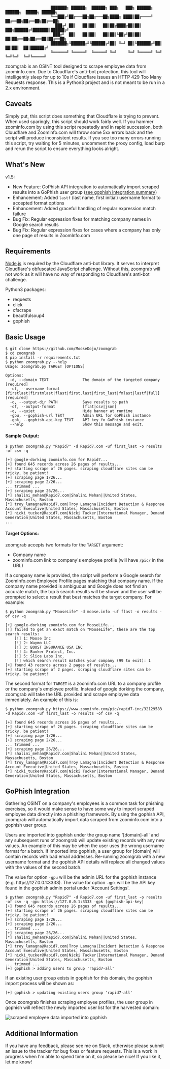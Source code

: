 ```
                    ███████╗ ██████╗  ██████╗ ███╗   ███╗ ██████╗ ██████╗  █████╗ ██████╗
                    ╚══███╔╝██╔═══██╗██╔═══██╗████╗ ████║██╔════╝ ██╔══██╗██╔══██╗██╔══██╗
                      ███╔╝ ██║   ██║██║   ██║██╔████╔██║██║  ███╗██████╔╝███████║██████╔╝
                     ███╔╝  ██║   ██║██║   ██║██║╚██╔╝██║██║   ██║██╔══██╗██╔══██║██╔══██╗
                    ███████╗╚██████╔╝╚██████╔╝██║ ╚═╝ ██║╚██████╔╝██║  ██║██║  ██║██████╔╝
                    ╚══════╝ ╚═════╝  ╚═════╝ ╚═╝     ╚═╝ ╚═════╝ ╚═╝  ╚═╝╚═╝  ╚═╝╚═════╝
```
zoomgrab is an OSINT tool designed to scrape employee data from zoominfo.com. Due to Cloudflare's anti-bot protection, this tool will intelligently sleep for up to 10s if Cloudflare issues an HTTP 429 Too Many Requests response. This is a Python3 project and is not meant to be run in a 2.x environment.

## Caveats
Simply put, this script does something that Cloudflare is trying to prevent. When used sparingly, this script should work fairly well. If you hammer zoominfo.com by using this script repeatedly and in rapid succession, both Cloudflare and Zoominfo.com will throw some 5xx errors back and the script will produce inconsistent results. If you see too many errors running this script, try waiting for 5 minutes, uncomment the proxy config, load burp and rerun the script to ensure everything looks alright.

## What's New
v1.5:
  * New Feature: GoPhish API integration to automatically import scraped results into a GoPhish user group ([see gophish integration summary](#gophish-integration))
  * Enhancement: Added `lastf` (last name, first initial) username format to accepted format options
  * Enhancement: Added graceful handling of regular expression match failure
  * Bug Fix: Regular expression fixes for matching company names in Google search results
  * Bug Fix: Regular expression fixes for cases where a company has only one page of results in ZoomInfo.com

## Requirements
[Node.js](https://nodejs.org/) is required by the Cloudflare anti-bot library. It serves to interpret Cloudflare's obfuscated JavaScript challenge. Without this, zoomgrab will not work as it will have no way of responding to Cloudflare's anti-bot challenge.

Python3 packages:
  * requests
  * click
  * cfscrape
  * beautifulsoup4
  * gophish


## Basic Usage
```
$ git clone https://github.com/MooseDojo/zoomgrab
$ cd zoomgrab
$ pip install -r requirements.txt
$ python zoomgrab.py --help
Usage: zoomgrab.py TARGET [OPTIONS]

Options:
  -d, --domain TEXT               The domain of the targeted company [required]
  -uf, --username-format          [firstlast|firstmlast|flast|first.last|first_last|fmlast|lastf|full] [required]
  -o, --output-dir PATH           Save results to path
  -of, --output-format            [flat|csv|json]
  -q, --quiet                     Hide banner at runtime
  -gpu, --gophish-url TEXT        Admin URL for GoPhish instance
  -gpk, --gophish-api-key TEXT    API key fo GoPhish instance
  --help                          Show this message and exit.
```

#### Sample Output:
```
$ python zoomgrab.py "Rapid7" -d Rapid7.com -uf first_last -o results -of csv -q

[+] google-dorking zoominfo.com for Rapid7...
[+] found 645 records across 26 pages of results...
[+] starting scrape of 26 pages. scraping cloudflare sites can be tricky, be patient!
[+] scraping page 1/26...
[+] scraping page 2/26...
... trimmed ...
[+] scraping page 26/26...
[*] shalini_mehan@Rapid7.com|Shalini Mehan||United States, Massachusetts, Boston
[*] troy_lamagna@Rapid7.com|Troy Lamagna|Incident Detection & Response Account Executive|United States, Massachusetts, Boston
[*] nicki_tucker@Rapid7.com|Nicki Tucker|International Manager, Demand Generation|United States, Massachusetts, Boston
...
```

#### Target Options:
zoomgrab accepts two formats for the `TARGET` argument:
  * Company name
  * zoominfo.com link to company's employee profile (will have `/pic/` in the URL)

If a company name is provided, the script will perform a Google search for ZoomInfo.com Employee Profile pages matching that company name. If the company name provided is ambiguous and Google does not find an accurate match, the top 5 search results will be shown and the user will be prompted to select a result that best matches the target company. For example:

```
$ python zoomgrab.py "MooseLife" -d moose.info -uf flast -o results -of csv -q

[+] google-dorking zoominfo.com for MooseLife...
[!] failed to get an exact match on "MooseLife", these are the top search results:
    [!] 1: Moose Inc
    [!] 2: Waymo LLC
    [!] 3: BOOST INSURANCE USA INC
    [!] 4: Bunker Protect, Inc.
    [!] 5: Slice Labs Inc.
    [!] which search result matches your company (99 to exit): 1
[+] found 43 records across 2 pages of results...
[+] starting scrape of 2 pages. scraping cloudflare sites can be tricky, be patient!
```

The second format for `TARGET` is a zoominfo.com URL to a company profile or the company's employee profile. Instead of google dorking the company, zoomgrab will take the URL provided and scrape employee data immediately. An example of this is:

```
$ python zoomgrab.py https://www.zoominfo.com/pic/rapid7-inc/32129583 -d Rapid7.com -uf first_last -o results -of csv -q

[+] found 645 records across 26 pages of results...
[+] starting scrape of 26 pages. scraping cloudflare sites can be tricky, be patient!
[+] scraping page 1/26...
[+] scraping page 2/26...
... trimmed ...
[+] scraping page 26/26...
[*] shalini_mehan@Rapid7.com|Shalini Mehan||United States, Massachusetts, Boston
[*] troy_lamagna@Rapid7.com|Troy Lamagna|Incident Detection & Response Account Executive|United States, Massachusetts, Boston
[*] nicki_tucker@Rapid7.com|Nicki Tucker|International Manager, Demand Generation|United States, Massachusetts, Boston
```

## GoPhish Integration
Gathering OSINT on a company's employees is a common task for phishing exercises, so it would make sense to have some way to import scraped employee data directly into a phishing framework. By using the gophish API, zoomgrab will automatically import data scraped from zoominfo.com into a gophish user group. 

Users are imported into gophish under the group name '[domain]-all' and any subsequent runs of zoomgrab will update existing records with any new values. An example of this may be when the user uses the wrong username format for a batch. If imported into gophish, a user group for [domain] will contain records with bad email addresses. Re-running zoomgrab with a new username format and the gophish API details will replace all changed values with the values of the second batch.

The value for option `-gpu` will be the admin URL for the gophish instance (e.g. https//<i></i>127.0.0.1:3333). The value for option `-gpk` will be the API key found in the gophish admin portal under 'Account Settings'.

```
$ python zoomgrab.py "Rapid7" -d Rapid7.com -uf first_last -o results -of csv -q -gpu https://127.0.0.1:3333 -gpk [gophish-api-key]
[+] found 645 records across 26 pages of results...
[+] starting scrape of 26 pages. scraping cloudflare sites can be tricky, be patient!
[+] scraping page 1/26...
[+] scraping page 2/26...
... trimmed ...
[+] scraping page 26/26...
[*] shalini_mehan@Rapid7.com|Shalini Mehan||United States, Massachusetts, Boston
[*] troy_lamagna@Rapid7.com|Troy Lamagna|Incident Detection & Response Account Executive|United States, Massachusetts, Boston
[*] nicki_tucker@Rapid7.com|Nicki Tucker|International Manager, Demand Generation|United States, Massachusetts, Boston
... trimmed ...
[+] gophish > adding users to group 'rapid7-all'
```

If an existing user group exists in gophish for this domain, the gophish import process will be shown as:
```
[+] gophish > updating existing users group 'rapid7-all'
```

Once zoomgrab finishes scraping employee profiles, the user group in gophish will reflect the newly imported user list for the harvested domain:

![scraped employee data imported into gophish](https://i.imgur.com/mjURJgr.png "Scraped employee data imported into gophish")


## Additional Information
If you have any feedback, please see me on Slack, otherwise please submit an issue to the tracker for bug fixes or feature requests. This is a work in progress when I'm able to spend time on it, so please be nice! If you like it, let me know!
